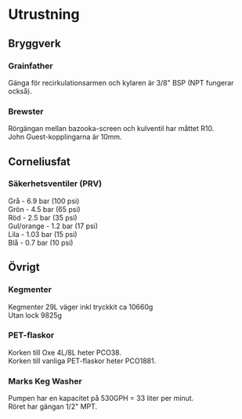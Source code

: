 # Utrustning

## Bryggverk

### Grainfather

Gänga för recirkulationsarmen och kylaren är 3/8" BSP (NPT fungerar också).


### Brewster

Rörgängan mellan bazooka-screen och kulventil har måttet R10.  
John Guest-kopplingarna är 10mm.   

## Corneliusfat

### Säkerhetsventiler (PRV)

Grå - 6.9 bar (100 psi)  
Grön - 4.5 bar (65 psi)  
Röd - 2.5 bar (35 psi)  
Gul/orange - 1.2 bar (17 psi)  
Lila - 1.03 bar (15 psi)  
Blå - 0.7 bar (10 psi)  


## Övrigt

### Kegmenter
Kegmenter 29L väger inkl tryckkit ca 10660g  
Utan lock 9825g


### PET-flaskor
Korken till Oxe 4L/8L heter PCO38.  
Korken till vanliga PET-flaskor heter PCO1881.  

### Marks Keg Washer
Pumpen har en kapacitet på 530GPH = 33 liter per minut.  
Röret har gängan 1/2" MPT.
